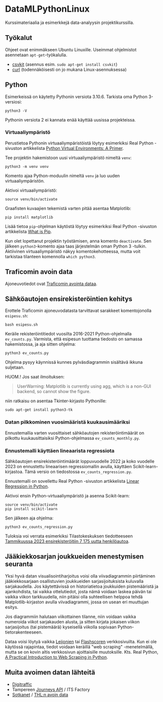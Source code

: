 # DataMLPythonLinux

Kurssimateriaalia ja esimerkkejä data-analyysin projektikurssilla.

## Työkalut

Ohjeet ovat enimmäkseen Ubuntu Linuxille. Useimmat ohjelmistot asennetaan
`apt-get`-työkalulla.

* [csvkit](https://csvkit.readthedocs.io/en/latest/) (asennus esim.
`sudo apt-get install csvkit`)
* [curl](https://curl.se/) (todennäköisesti on jo mukana Linux-asennuksessa)

## Python

Esimerkeissä on käytetty Pythonin versiota 3.10.6. Tarkista oma Python 3-versiosi:

    python3 -V

Pythonin versiota 2 ei kannata enää käyttää uusissa projekteissa.

### Virtuaaliympäristö

Perustietoa Pythonin virtuaaliympäristöistä löytyy esimerkiksi 
Real Python -sivuston artikkelista [Python Virtual Environments: A Primer](https://realpython.com/python-virtual-environments-a-primer/).

Tee projektin hakemistoon uusi virtuaaliympäristö nimeltä `venv`:

    python3 -m venv venv

Komento ajaa Python-moduulin nimeltä `venv` ja luo uuden virtuaaliympäristön.

Aktivoi virtuaaliympäristö:

    source venv/bin/activate

Graafisten kuvaajien tekemistä varten pitää asentaa Matplotlib:

    pip install matplotlib

Lisää tietoa `pip`-ohjelman käytöstä löytyy esimerkiksi Real Python -sivuston
artikkelista [What is Pip](https://realpython.com/what-is-pip/).

Kun olet lopettanut projektin työstämisen, anna komento `deactivate`. Sen jälkeen
`python3`-komento ajaa taas järjestelmän oman Python 3 -tulkin. Aktiivinen 
virtuaaliympäristö näkyy komentokehotteessa, mutta voit tarkistaa tilanteen
komennolla `which python3`.
  
## Traficomin avoin data

Ajoneuvotiedot ovat [Traficomin avointa dataa](https://www.traficom.fi/fi/ajankohtaista/avoin-data?toggle=Ajoneuvojen%20avoin%20data).

## Sähköautojen ensirekisteröintien kehitys

Erottele Traficomin ajoneuvodatasta tarvittavat sarakkeet
komentojonolla `esipesu.sh`:

    bash esipesu.sh

Keräile rekisteröintitiedot vuosilta 2016-2021 Python-ohjelmalla
`ev_counts.py`. Varmista, että esipesun tuottama tiedosto on
samassa hakemistossa, ja aja sitten ohjelma:

    python3 ev_counts.py

Ohjelma pysyy käynnissä kunnes pylväsdiagrammin sisältävä
ikkuna suljetaan.

HUOM.! Jos saat ilmoituksen:

> UserWarning: Matplotlib is currently using agg, which is a non-GUI backend, so cannot show the figure.

niin ratkaisu on asentaa Tkinter-kirjasto Pythonille:

    sudo apt-get install python3-tk


### Datan pilkkominen vuosimääristä kuukausimääriksi

Ennustemallia varten vuosittaiset sähköautojen rekisteröintimäärät
on pilkottu kuukausittaisiksi Python-ohjelmassa `ev_counts_monthly.py`.

### Ennustemalli käyttäen lineaarista regressiota

Sähköautojen ensirekisteröintimäärät loppuvuodelle 2022 ja koko 
vuodelle 2023 on ennustettu lineaarisen regressiomallin avulla,
käyttäen Scikit-learn-kirjastoa. Tämä versio on tiedostossa
`ev_counts_regression.py`.

Ennustemalli on sovellettu Real Python -sivuston artikkelista
[Linear Regression in Python](https://realpython.com/linear-regression-in-python/).

Aktivoi ensin Python-virtuaaliympäristö ja asenna Scikit-learn:

    source venv/bin/activate
    pip install scikit-learn

Sen jälkeen aja ohjelma:

    python3 ev_counts_regression.py

Tuloksia voi verrata esimerkiksi Tilastokeskuksen tiedotteeseen
[Tammikuussa 2023 ensirekisteröitiin 7 175 uutta henkilöautoa](https://www.stat.fi/julkaisu/cl8cq3s51778x09w2jlxa1tyh).


## Jääkiekkosarjan joukkueiden menestymisen seuranta

Yksi hyvä datan visualisointiharjoitus voisi olla viivadiagrammin piirtäminen
jääkiekkosarjaan osallistuvien joukkueiden sarjasijoituksista kuluvalla sarjakaudella.
Jos käytettävissä on historiatietoa joukkuiden pistemääristä ja ajankohdista, tai
vaikka ottelutiedot, josta nämä voidaan laskea päivän tai vaikka viikon tarkkuudella,
niin pitäisi olla suhteellisen helppoa tehdä Matplotlib-kirjaston avulla viivadiagrammi,
jossa on usean eri muuttujan esitys.

Jos diagrammiin halutaan viikottainen tilanne, niin voidaan vaikka numeroida viikot
sarjakauden alusta, ja sitten kirjata jokaisen viikon sarjasijoitus (tai pistemäärä)
kyseisellä viikolla sopivaan Python-tietorakenteeseen.

Dataa voisi löytyä vaikka [Leijonien](https://tulospalvelu.leijonat.fi/) tai 
[Flashscoren](https://www.flashscore.fi/) verkkosivuilta. Kun ei ole käytössä
rajapintaa, tiedot voidaan keräillä "web scraping" -menetelmällä, mutta se on kovin altis
verkkosivun ajoittaisille muutoksille. Kts. Real Python, 
[A Practical Introduction to Web Scraping in Python](https://realpython.com/python-web-scraping-practical-introduction/).

## Muita avoimen datan lähteitä

* [Digitraffic](https://www.digitraffic.fi/)
* Tampereen [Journeys API](https://wiki.itsfactory.fi/index.php/Journeys_API) / ITS Factory
* [Sotkanet](https://sotkanet.fi/sotkanet/fi/index) / [THL:n avoin data](https://thl.fi/fi/tilastot-ja-data/aineistot-ja-palvelut/avoin-data)
